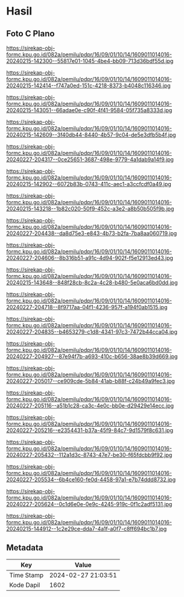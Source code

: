 # Hasil

## Foto C Plano

https://sirekap-obj-formc.kpu.go.id/082a/pemilu/pdpr/16/09/01/10/14/1609011014016-20240215-142300--55817e01-1045-4be4-bb09-713d36bdf55d.jpg

https://sirekap-obj-formc.kpu.go.id/082a/pemilu/pdpr/16/09/01/10/14/1609011014016-20240215-142414--f747a0ed-151c-4218-8373-b4048c116346.jpg

https://sirekap-obj-formc.kpu.go.id/082a/pemilu/pdpr/16/09/01/10/14/1609011014016-20240215-143051--66adae0e-c90f-4f41-9584-05f735a8333d.jpg

https://sirekap-obj-formc.kpu.go.id/082a/pemilu/pdpr/16/09/01/10/14/1609011014016-20240215-142609--3f40db44-8440-4b57-9c04-de5e3dfb5b4f.jpg

https://sirekap-obj-formc.kpu.go.id/082a/pemilu/pdpr/16/09/01/10/14/1609011014016-20240227-204317--0ce25651-3687-498e-9779-4a1dab9a14f9.jpg

https://sirekap-obj-formc.kpu.go.id/082a/pemilu/pdpr/16/09/01/10/14/1609011014016-20240215-142902--6072b83b-0743-411c-aec1-a3ccfcdf0a49.jpg

https://sirekap-obj-formc.kpu.go.id/082a/pemilu/pdpr/16/09/01/10/14/1609011014016-20240215-143218--1b82c020-50f9-452c-a3e2-a8b50b505f9b.jpg

https://sirekap-obj-formc.kpu.go.id/082a/pemilu/pdpr/16/09/01/10/14/1609011014016-20240227-204438--da8d75e3-e843-4b73-b2fa-7ba8aa060719.jpg

https://sirekap-obj-formc.kpu.go.id/082a/pemilu/pdpr/16/09/01/10/14/1609011014016-20240227-204606--8b316b51-a91c-4d94-902f-f5e12913ed43.jpg

https://sirekap-obj-formc.kpu.go.id/082a/pemilu/pdpr/16/09/01/10/14/1609011014016-20240215-143648--848f28cb-8c2a-4c28-b480-5e0aca6bd0dd.jpg

https://sirekap-obj-formc.kpu.go.id/082a/pemilu/pdpr/16/09/01/10/14/1609011014016-20240227-204718--8f9717aa-04f1-4236-957f-a194f0ab1515.jpg

https://sirekap-obj-formc.kpu.go.id/082a/pemilu/pdpr/16/09/01/10/14/1609011014016-20240227-204835--b4653279-c1d8-4341-97c3-7472b44cca04.jpg

https://sirekap-obj-formc.kpu.go.id/082a/pemilu/pdpr/16/09/01/10/14/1609011014016-20240227-204927--87e94f7b-a693-410c-b656-38ae8b39d669.jpg

https://sirekap-obj-formc.kpu.go.id/082a/pemilu/pdpr/16/09/01/10/14/1609011014016-20240227-205017--ce909cde-5b84-41ab-b88f-c24b49a9fec3.jpg

https://sirekap-obj-formc.kpu.go.id/082a/pemilu/pdpr/16/09/01/10/14/1609011014016-20240227-205116--a51b1c28-ca3c-4e0c-bb0e-d29429e14ecc.jpg

https://sirekap-obj-formc.kpu.go.id/082a/pemilu/pdpr/16/09/01/10/14/1609011014016-20240227-205216--e2354431-b37a-45f9-84c7-9d1579f8c631.jpg

https://sirekap-obj-formc.kpu.go.id/082a/pemilu/pdpr/16/09/01/10/14/1609011014016-20240227-205432--112a1d3c-8743-47e7-be30-f65fdcbb9f92.jpg

https://sirekap-obj-formc.kpu.go.id/082a/pemilu/pdpr/16/09/01/10/14/1609011014016-20240227-205534--6b4ce160-fe0d-4458-97a1-e7b74ddd8732.jpg

https://sirekap-obj-formc.kpu.go.id/082a/pemilu/pdpr/16/09/01/10/14/1609011014016-20240227-205624--0c1d6e0e-0e9c-4245-919c-0f1c2adf5131.jpg

https://sirekap-obj-formc.kpu.go.id/082a/pemilu/pdpr/16/09/01/10/14/1609011014016-20240215-144912--1c2e29ce-dda7-4a1f-a0f7-c8ff694bc1b7.jpg


## Metadata

| Key        | Value               |
| ---------- | ------------------- |
| Time Stamp | 2024-02-27 21:03:51 |
| Kode Dapil | 1602                |




